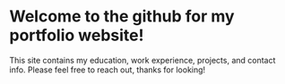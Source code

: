 # Welcome to the github for my portfolio website!
This site contains my education, work experience, projects, and contact info.
Please feel free to reach out, thanks for looking!
